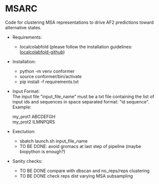 # MSARC
Code for clustering MSA representations to drive AF2 predictions toward alternative states.

- Requirements: 
    - localcolabfold (please follow the installation guidelines: [localcolabfold-github](https://github.com/YoshitakaMo/localcolabfold))

- Installation:
    - python -m venv conformer
    - source conformer/bin/activate
    - pip install -f requirements.txt 

- Input Format:  
    The input file "input_file_name" must be a txt file containing the list of input ids and sequences in space separated format: "id sequence".
    Example:
    
    my_prot1 ABCDEFGH  
    my_prot2 ILMNPQRS

- Exectution: 
    - sbatch launch.sh input_file_name 
    - TO BE DONE: avoid gromacs at last step of pipeline (maybe biopython is enough?)

- Sanity checks:
    - TO BE DONE compare with dbscan and no_reps/reps clustering
    - TO BE DONE check reps dist varying MSA subsampling
